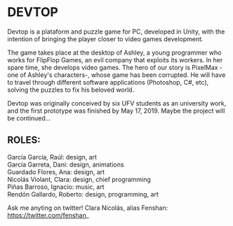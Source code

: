 # DEVTOP 

Devtop is a plataform and puzzle game for PC, developed in Unity, with the intention of bringing the player closer to video games development. 

The game takes place at the desktop of Ashley, a young programmer who works for FlipFlop Games, an evil company that exploits its workers. In her spare time, she develops video games. The hero of our story is PixelMax -one of Ashley's characters-, whose game has been corrupted. He will have to travel through different software applications (Photoshop, C#, etc), solving the puzzles to fix his beloved world.

Devtop was originally conceived by six UFV students as an university work, and the first prototype was finished by May 17, 2019. Maybe the project will be continued...

## ROLES:
García García, Raúl: design, art<br/>
García Garreta, Dani: design, animations<br/>
Guardado Flores, Ana: design, art<br/>
Nicolás Violant, Clara: design, chief programming <br/>
Piñas Barroso, Ignacio: music, art<br/>
Rendón Gallardo, Roberto: design, programming, art<br/>

Ask me anyting on twitter!
Clara Nicolás, alias Fenshan: https://twitter.com/fenshan_
